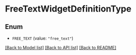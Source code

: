 # FreeTextWidgetDefinitionType

## Enum


* `FREE_TEXT` (value: `"free_text"`)


[[Back to Model list]](../README.md#documentation-for-models) [[Back to API list]](../README.md#documentation-for-api-endpoints) [[Back to README]](../README.md)



